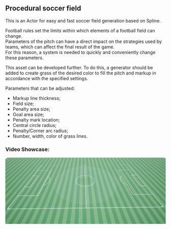 ﻿## Procedural soccer field

This is an Actor for easy and fast soccer field generation based on Spline.  

Football rules set the limits within which elements of a football field can change.  
Parameters of the pitch can have a direct impact on the strategies used by teams, which can affect the final result of the game.   
For this reason, a system is needed to quickly and conveniently change these parameters.

This asset can be developed further. To do this, a  generator should be added to  create grass of the desired color to 
fill the pitch  and markup in accordance with the specified settings.

Parameters that can be adjusted:
- Markup line thickness;
- Field size;
- Penalty area size;
- Goal area size;
- Penalty mark location;
- Central circle radius;
- Penalty/Corner arc radius;
- Number, width, color of grass lines.

### Video Showcase:

[![video](doc/field_preview.png)](https://youtu.be/L0349VzNk0U)

